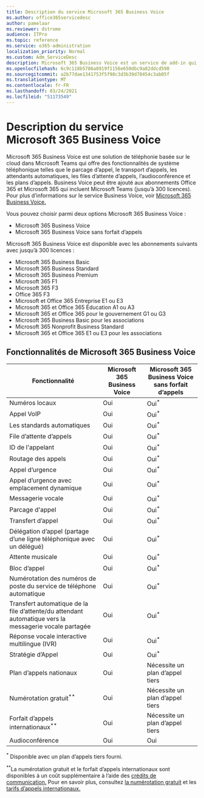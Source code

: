 ```yaml
---
title: Description du service Microsoft 365 Business Voice
ms.author: office365servicedesc
author: pamelaar
ms.reviewer: dstrome
audience: ITPro
ms.topic: reference
ms.service: o365-administration
localization_priority: Normal
ms.custom: Adm_ServiceDesc
description: Microsoft 365 Business Voice est un service de add-in qui vous permet d’utiliser Microsoft Teams pour les appels téléphoniques. Cela combine le système téléphonique, le forfait d’appels nationaux, les SMS et l’audioconférence.
ms.openlocfilehash: 6c9c118b5786a8919f1156e650dbc9a82ddcd590
ms.sourcegitcommit: a2b77dae1341753f5f98c3d3b39d70454c3ab05f
ms.translationtype: MT
ms.contentlocale: fr-FR
ms.lasthandoff: 03/24/2021
ms.locfileid: "51173549"
---
```

# <a name="microsoft-365-business-voice-service-description"></a>Description du service Microsoft 365 Business Voice

Microsoft 365 Business Voice est une solution de téléphonie basée sur le cloud dans Microsoft Teams qui offre des fonctionnalités de système téléphonique telles que le parcage d’appel, le transport d’appels, les attendants automatiques, les files d’attente d’appels, l’audioconférence et les plans d’appels. Business Voice peut être ajouté aux abonnements Office 365 et Microsoft 365 qui incluent Microsoft Teams (jusqu’à 300 licences). Pour plus d’informations sur le service Business Voice, voir [Microsoft 365 Business Voice.](/MicrosoftTeams/business-voice/whats-business-voice)

Vous pouvez choisir parmi deux options Microsoft 365 Business Voice :

- Microsoft 365 Business Voice
- Microsoft 365 Business Voice sans forfait d’appels

Microsoft 365 Business Voice est disponible avec les abonnements suivants avec jusqu’à 300 licences :

- Microsoft 365 Business Basic
- Microsoft 365 Business Standard
- Microsoft 365 Business Premium
- Microsoft 365 F1
- Microsoft 365 F3
- Office 365 F3
- Microsoft et Office 365 Entreprise E1 ou E3
- Microsoft 365 et Office 365 Éducation A1 ou A3
- Microsoft 365 et Office 365 pour le gouvernement G1 ou G3
- Microsoft 365 Business Basic pour les associations
- Microsoft 365 Nonprofit Business Standard
- Microsoft 365 et Office 365 E1 ou E3 pour les associations

## <a name="microsoft-365-business-voice-features"></a>Fonctionnalités de Microsoft 365 Business Voice

| Fonctionnalité | Microsoft 365 Business Voice | Microsoft 365 Business Voice sans forfait d’appels |
|--------------------------------------------------------|------------------------------|---------------------------------------------------|
| Numéros locaux | Oui | Oui<sup>*</sup> |
| Appel VoIP | Oui | Oui<sup>*</sup> |
| Les standards automatiques | Oui | Oui<sup>*</sup> |
| File d’attente d’appels | Oui | Oui<sup>*</sup> |
| ID de l'appelant | Oui | Oui<sup>*</sup> |
| Routage des appels | Oui | Oui<sup>*</sup> |
| Appel d’urgence | Oui | Oui<sup>*</sup> |
| Appel d’urgence avec emplacement dynamique | Oui | Oui<sup>*</sup> |
| Messagerie vocale | Oui | Oui<sup>*</sup> |
| Parcage d'appel | Oui | Oui<sup>*</sup> |
| Transfert d’appel | Oui | Oui<sup>*</sup> |
| Délégation d’appel (partage d’une ligne téléphonique avec un délégué) | Oui | Oui<sup>*</sup> |
| Attente musicale | Oui | Oui<sup>*</sup> |
| Bloc d’appel | Oui | Oui<sup>*</sup> |
| Numérotation des numéros de poste du service de téléphone automatique | Oui | Oui<sup>*</sup> |
| Transfert automatique de la file d’attente/du attendant automatique vers la messagerie vocale partagée | Oui | Oui<sup>*</sup> |
| Réponse vocale interactive multilingue (IVR) | Oui | Oui<sup>*</sup> |
| Stratégie d’Appel | Oui | Oui<sup>*</sup> |
| Plan d’appels nationaux | Oui | Nécessite un plan d’appel tiers |
| Numérotation gratuit<sup>**</sup> | Oui | Nécessite un plan d’appel tiers |
| Forfait d’appels internationaux<sup>**</sup> | Oui | Nécessite un plan d’appel tiers |
| Audioconférence | Oui | Oui |

<sup>*</sup> Disponible avec un plan d’appels tiers fourni.

<sup>**</sup>La numérotation gratuit et le forfait d’appels internationaux sont disponibles à un coût supplémentaire à l’aide des [crédits de communication.](/microsoftteams/what-are-communications-credits) Pour en savoir plus, consultez [la numérotation gratuit](/microsoftteams/toll-free-dialing-limitations-and-restrictions) et les [tarifs d’appels internationaux.](https://www.microsoft.com/microsoft-365/microsoft-teams/voice-calling?rtc=1#ow-download-rates)